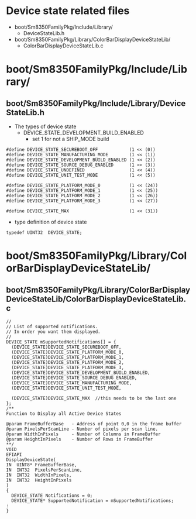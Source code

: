 # Device state related files
- boot/Sm8350FamilyPkg/Include/Library/
  - DeviceStateLib.h
- boot/Sm8350FamilyPkg/Library/ColorBarDisplayDeviceStateLib/
  - ColorBarDisplayDeviceStateLib.c


# boot/Sm8350FamilyPkg/Include/Library/
## boot/Sm8350FamilyPkg/Include/Library/DeviceStateLib.h
- The types of device state
  - DEVICE_STATE_DEVELOPMENT_BUILD_ENABLED
    - set 1 for not a SHIP_MODE build
```
#define DEVICE_STATE_SECUREBOOT_OFF            (1 << (0))
#define DEVICE_STATE_MANUFACTURING_MODE        (1 << (1))
#define DEVICE_STATE_DEVELOPMENT_BUILD_ENABLED (1 << (2))
#define DEVICE_STATE_SOURCE_DEBUG_ENABLED      (1 << (3))
#define DEVICE_STATE_UNDEFINED                 (1 << (4))
#define DEVICE_STATE_UNIT_TEST_MODE            (1 << (5))

#define DEVICE_STATE_PLATFORM_MODE_0           (1 << (24))
#define DEVICE_STATE_PLATFORM_MODE_1           (1 << (25))
#define DEVICE_STATE_PLATFORM_MODE_2           (1 << (26))
#define DEVICE_STATE_PLATFORM_MODE_3           (1 << (27))

#define DEVICE_STATE_MAX                       (1 << (31))
```
- type definition of device state
```
typedef UINT32  DEVICE_STATE;
```

# boot/Sm8350FamilyPkg/Library/ColorBarDisplayDeviceStateLib/
## boot/Sm8350FamilyPkg/Library/ColorBarDisplayDeviceStateLib/ColorBarDisplayDeviceStateLib.c
```
//
// List of supported notifications.
// In order you want them displayed.
//
DEVICE_STATE mSupportedNotifications[] = {
  (DEVICE_STATE)DEVICE_STATE_SECUREBOOT_OFF,
  (DEVICE_STATE)DEVICE_STATE_PLATFORM_MODE_0,
  (DEVICE_STATE)DEVICE_STATE_PLATFORM_MODE_1,
  (DEVICE_STATE)DEVICE_STATE_PLATFORM_MODE_2,
  (DEVICE_STATE)DEVICE_STATE_PLATFORM_MODE_3,
  (DEVICE_STATE)DEVICE_STATE_DEVELOPMENT_BUILD_ENABLED,
  (DEVICE_STATE)DEVICE_STATE_SOURCE_DEBUG_ENABLED,
  (DEVICE_STATE)DEVICE_STATE_MANUFACTURING_MODE,
  (DEVICE_STATE)DEVICE_STATE_UNIT_TEST_MODE,

  (DEVICE_STATE)DEVICE_STATE_MAX  //this needs to be the last one
};
/**
Function to Display all Active Device States

@param FrameBufferBase   - Address of point 0,0 in the frame buffer
@param PixelsPerScanLine - Number of pixels per scan line.
@param WidthInPixels     - Number of Columns in FrameBuffer
@param HeightInPixels    - Number of Rows in FrameBuffer
**/
VOID
EFIAPI
DisplayDeviceState(
IN  UINT8* FrameBufferBase,
IN  INT32  PixelsPerScanLine,
IN  INT32  WidthInPixels,
IN  INT32  HeightInPixels
)
{
  DEVICE_STATE Notifications = 0;
  DEVICE_STATE* SupportedNotification = mSupportedNotifications;
:
}
```